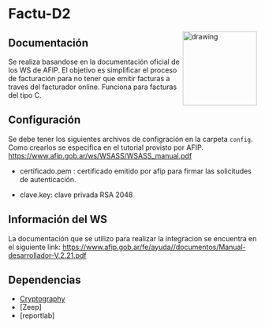 # Factu-D2

<img src="https://100-pics.net/images/answers/es/dibujos/dibujos_18420_596869.jpeg" alt="drawing" align="right" width="150"/>

## Documentación

Se realiza basandose en la documentación oficial de los WS de AFIP.
El objetivo es simplificar el proceso de facturación para no tener que emitir facturas a traves del facturador online. Funciona para facturas del tipo C.

## Configuración

Se debe tener los siguientes archivos de configración en la carpeta `config`. Como crearlos se especifica en el tutorial provisto por AFIP.
https://www.afip.gob.ar/ws/WSASS/WSASS_manual.pdf

- certificado.pem : certificado emitido por afip para firmar las solicitudes de autenticación.

- clave.key: clave privada RSA 2048

## Información del WS

La documentación que se utilizo para realizar la integracion se encuentra en el siguiente link:
https://www.afip.gob.ar/fe/ayuda//documentos/Manual-desarrollador-V.2.21.pdf

## Dependencias

- [Cryptography](https://pypi.org/project/cryptography/)
- [Zeep]
- [reportlab]
